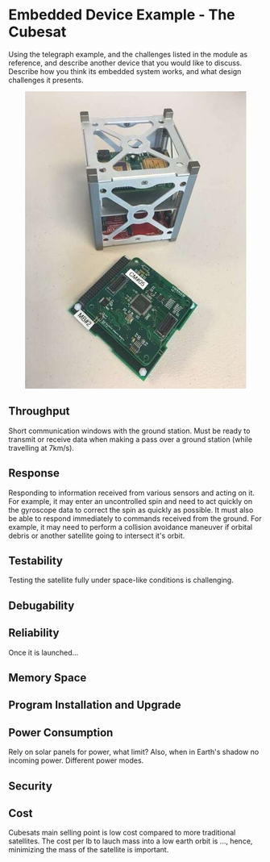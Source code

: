 # __Embedded Device Example - The Cubesat__
Using the telegraph example, and the challenges listed in the module as reference, and describe another device that you would like to discuss. Describe how you think its embedded system works, and what design challenges it presents.

<p align="center">
  <img src="cubesat_board.jpg">
</p>

## __Throughput__
Short communication windows with the ground station. Must be ready to transmit or receive data when making a pass over a ground station (while travelling at 7km/s).
## __Response__ 
Responding to information received from various sensors and acting on it. For example, it may enter an uncontrolled spin and need to act quickly on the gyroscope data to correct the spin as quickly as possible. It must also be able to respond immediately to commands received from the ground. For example, it may need to perform a collision avoidance maneuver if orbital debris or another satellite going to intersect it's orbit. 
## __Testability__
Testing the satellite fully under space-like conditions is challenging. 

## __Debugability__

## __Reliability__
Once it is launched...
## __Memory Space__

## __Program Installation and Upgrade__


## __Power Consumption__
Rely on solar panels for power, what limit? Also, when in Earth's shadow no incoming power. Different power modes. 
## __Security__

## __Cost__
Cubesats main selling point is low cost compared to more traditional satellites. The cost per lb to lauch mass into a low earth orbit is ..., hence, minimizing the mass of the satellite is important. 

